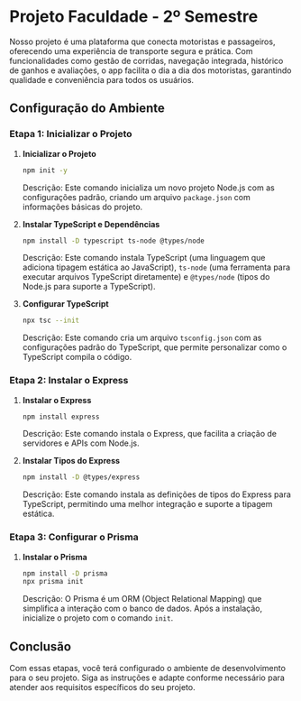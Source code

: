 # Projeto Faculdade - 2º Semestre

Nosso projeto é uma plataforma que conecta motoristas e passageiros, oferecendo uma experiência de transporte segura e prática. Com funcionalidades como gestão de corridas, navegação integrada, histórico de ganhos e avaliações, o app facilita o dia a dia dos motoristas, garantindo qualidade e conveniência para todos os usuários.

## Configuração do Ambiente

### Etapa 1: Inicializar o Projeto

1. **Inicializar o Projeto**
   ```bash
   npm init -y
   ```
   Descrição: Este comando inicializa um novo projeto Node.js com as configurações padrão, criando um arquivo `package.json` com informações básicas do projeto.

2. **Instalar TypeScript e Dependências**
   ```bash
   npm install -D typescript ts-node @types/node
   ```
   Descrição: Este comando instala TypeScript (uma linguagem que adiciona tipagem estática ao JavaScript), `ts-node` (uma ferramenta para executar arquivos TypeScript diretamente) e `@types/node` (tipos do Node.js para suporte a TypeScript).

3. **Configurar TypeScript**
   ```bash
   npx tsc --init
   ```
   Descrição: Este comando cria um arquivo `tsconfig.json` com as configurações padrão do TypeScript, que permite personalizar como o TypeScript compila o código.

### Etapa 2: Instalar o Express

1. **Instalar o Express**
   ```bash
   npm install express
   ```
   Descrição: Este comando instala o Express, que facilita a criação de servidores e APIs com Node.js.

2. **Instalar Tipos do Express**
   ```bash
   npm install -D @types/express
   ```
   Descrição: Este comando instala as definições de tipos do Express para TypeScript, permitindo uma melhor integração e suporte a tipagem estática.

### Etapa 3: Configurar o Prisma

1. **Instalar o Prisma**
   ```bash
   npm install -D prisma
   npx prisma init
   ```
   Descrição: O Prisma é um ORM (Object Relational Mapping) que simplifica a interação com o banco de dados. Após a instalação, inicialize o projeto com o comando `init`.

## Conclusão

Com essas etapas, você terá configurado o ambiente de desenvolvimento para o seu projeto. Siga as instruções e adapte conforme necessário para atender aos requisitos específicos do seu projeto.
